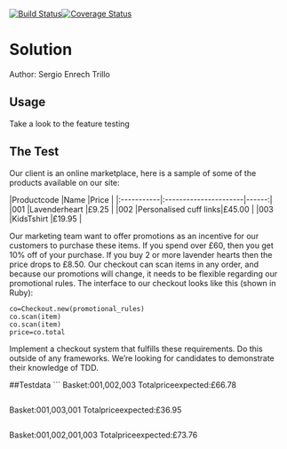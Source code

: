 [![Build Status](https://travis-ci.org/tigretoncio/ecommerce-test.svg?branch=wip)](https://travis-ci.org/tigretoncio/ecommerce-test)[![Coverage Status](https://coveralls.io/repos/github/tigretoncio/ecommerce-test/badge.svg?branch=master)](https://coveralls.io/github/tigretoncio/ecommerce-test?branch=master)

# Solution

Author: Sergio Enrech Trillo

## Usage

Take a look to the feature testing




## The Test
Our client is an online marketplace, here is a sample of some of the products available on our site:

|Productcode |Name                   |Price  |
­­­­­­­­­­­­­­­­­­­­­­­­­­­­­­­­­­­­­­­­­­­­­­­­­­­­­­­­­|­:-----------|:----------------------|------:|
|001         |Lavenderheart          |£9.25  |
|002         |Personalised cuff links|£45.00 |
|003         |KidsT­shirt             |£19.95 |

Our marketing team want to offer promotions as an incentive for our customers to purchase these items.
If you spend over £60, then you get 10% off of your purchase. If you buy 2 or more lavender hearts then the
price drops to £8.50.
Our check­out can scan items in any order, and because our promotions will change, it needs to be flexible
regarding our promotional rules.
The interface to our checkout looks like this (shown in Ruby):

```
co=Checkout.new​(promotional_rules)
co.scan​(item)
co.scan​(item)
price=co.total
```

Implement a checkout system that fulfills these requirements. Do this outside of any frameworks. We’re
looking for candidates to demonstrate their knowledge of TDD.

##Testdata
­­­­­­­­­```
Basket:001,002,003
Totalpriceexpected:£66.78
```
```
Basket:001,003,001
Totalpriceexpected:£36.95
```
```
Basket:001,002,001,003
Totalpriceexpected:£73.76
```